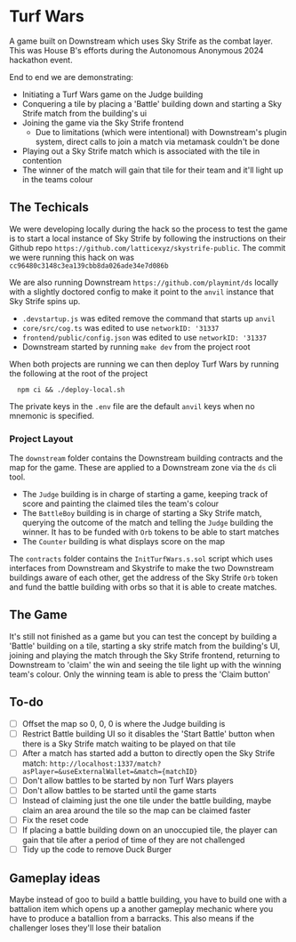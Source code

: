# Turf Wars

A game built on Downstream which uses Sky Strife as the combat layer. This was House B's efforts during the Autonomous Anonymous 2024 hackathon event.

End to end we are demonstrating:

- Initiating a Turf Wars game on the Judge building
- Conquering a tile by placing a 'Battle' building down and starting a Sky Strife match from the building's ui
- Joining the game via the Sky Strife frontend
  - Due to limitations (which were intentional) with Downstream's plugin system, direct calls to join a match via metamask couldn't be done
- Playing out a Sky Strife match which is associated with the tile in contention
- The winner of the match will gain that tile for their team and it'll light up in the teams colour

## The Techicals

We were developing locally during the hack so the process to test the game is to start a local instance of Sky Strife by following the instructions on their Github repo `https://github.com/latticexyz/skystrife-public`. The commit we were running this hack on was `cc96480c3148c3ea139cbb8da026ade34e7d086b`

We are also running Downstream `https://github.com/playmint/ds` locally with a slightly doctored config to make it point to the `anvil` instance that Sky Strife spins up.

- `.devstartup.js` was edited remove the command that starts up `anvil`
- `core/src/cog.ts` was edited to use `networkID: '31337`
- `frontend/public/config.json` was edited to use `networkID: '31337`
- Downstream started by running `make dev` from the project root

When both projects are running we can then deploy Turf Wars by running the following at the root of the project

```shell
  npm ci && ./deploy-local.sh
```

The private keys in the `.env` file are the default `anvil` keys when no mnemonic is specified.

### Project Layout

The `downstream` folder contains the Downstream building contracts and the map for the game. These are applied to a Downstream zone via the `ds` cli tool.

- The `Judge` building is in charge of starting a game, keeping track of score and painting the claimed tiles the team's colour
- The `BattleBoy` building is in charge of starting a Sky Strife match, querying the outcome of the match and telling the `Judge` building the winner. It has to be funded with `Orb` tokens to be able to start matches
- The `Counter` building is what displays score on the map

The `contracts` folder contains the `InitTurfWars.s.sol` script which uses interfaces from Downstream and Skystrife to make the two Downstream buildings aware of each other, get the address of the Sky Strife `Orb` token and fund the battle building with orbs so that it is able to create matches.

## The Game

It's still not finished as a game but you can test the concept by building a 'Battle' building on a tile, starting a sky strife match from the building's UI, joining and playing the match through the Sky Strife frontend, returning to Downstream to 'claim' the win and seeing the tile light up with the winning team's colour. Only the winning team is able to press the 'Claim button'

## To-do

- [ ] Offset the map so 0, 0, 0 is where the Judge building is
- [ ] Restrict Battle building UI so it disables the 'Start Battle' button when there is a Sky Strife match waiting to be played on that tile
- [ ] After a match has started add a button to directly open the Sky Strife match: `http://localhost:1337/match?asPlayer=&useExternalWallet=&match={matchID}`
- [ ] Don't allow battles to be started by non Turf Wars players
- [ ] Don't allow battles to be started until the game starts
- [ ] Instead of claiming just the one tile under the battle building, maybe claim an area around the tile so the map can be claimed faster
- [ ] Fix the reset code
- [ ] If placing a battle building down on an unoccupied tile, the player can gain that tile after a period of time of they are not challenged
- [ ] Tidy up the code to remove Duck Burger

## Gameplay ideas

Maybe instead of goo to build a battle building, you have to build one with a battalion item which opens up a another gameplay mechanic where you have to produce a batallion from a barracks. This also means if the challenger loses they'll lose their batalion

